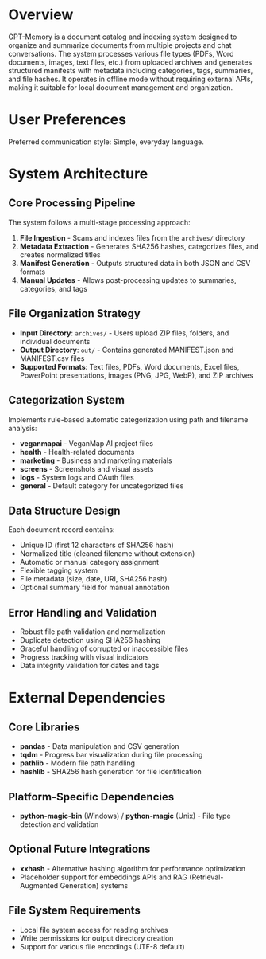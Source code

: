 # Overview

GPT-Memory is a document catalog and indexing system designed to organize and summarize documents from multiple projects and chat conversations. The system processes various file types (PDFs, Word documents, images, text files, etc.) from uploaded archives and generates structured manifests with metadata including categories, tags, summaries, and file hashes. It operates in offline mode without requiring external APIs, making it suitable for local document management and organization.

# User Preferences

Preferred communication style: Simple, everyday language.

# System Architecture

## Core Processing Pipeline
The system follows a multi-stage processing approach:
1. **File Ingestion** - Scans and indexes files from the `archives/` directory
2. **Metadata Extraction** - Generates SHA256 hashes, categorizes files, and creates normalized titles
3. **Manifest Generation** - Outputs structured data in both JSON and CSV formats
4. **Manual Updates** - Allows post-processing updates to summaries, categories, and tags

## File Organization Strategy
- **Input Directory**: `archives/` - Users upload ZIP files, folders, and individual documents
- **Output Directory**: `out/` - Contains generated MANIFEST.json and MANIFEST.csv files
- **Supported Formats**: Text files, PDFs, Word documents, Excel files, PowerPoint presentations, images (PNG, JPG, WebP), and ZIP archives

## Categorization System
Implements rule-based automatic categorization using path and filename analysis:
- **veganmapai** - VeganMap AI project files
- **health** - Health-related documents
- **marketing** - Business and marketing materials
- **screens** - Screenshots and visual assets
- **logs** - System logs and OAuth files
- **general** - Default category for uncategorized files

## Data Structure Design
Each document record contains:
- Unique ID (first 12 characters of SHA256 hash)
- Normalized title (cleaned filename without extension)
- Automatic or manual category assignment
- Flexible tagging system
- File metadata (size, date, URI, SHA256 hash)
- Optional summary field for manual annotation

## Error Handling and Validation
- Robust file path validation and normalization
- Duplicate detection using SHA256 hashing
- Graceful handling of corrupted or inaccessible files
- Progress tracking with visual indicators
- Data integrity validation for dates and tags

# External Dependencies

## Core Libraries
- **pandas** - Data manipulation and CSV generation
- **tqdm** - Progress bar visualization during file processing
- **pathlib** - Modern file path handling
- **hashlib** - SHA256 hash generation for file identification

## Platform-Specific Dependencies
- **python-magic-bin** (Windows) / **python-magic** (Unix) - File type detection and validation

## Optional Future Integrations
- **xxhash** - Alternative hashing algorithm for performance optimization
- Placeholder support for embeddings APIs and RAG (Retrieval-Augmented Generation) systems

## File System Requirements
- Local file system access for reading archives
- Write permissions for output directory creation
- Support for various file encodings (UTF-8 default)